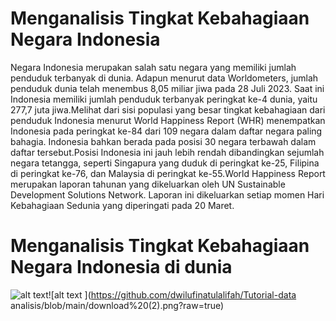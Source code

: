 # Menganalisis Tingkat Kebahagiaan Negara Indonesia
  Negara Indonesia merupakan salah satu negara yang memiliki jumlah penduduk terbanyak di dunia. Adapun menurut data Worldometers, jumlah penduduk dunia telah menembus 8,05 miliar jiwa pada 28 Juli 2023. Saat ini Indonesia memiliki jumlah penduduk terbanyak peringkat ke-4 dunia, yaitu 277,7 juta jiwa.Melihat dari sisi populasi yang besar tingkat kebahagiaan dari penduduk Indonesia menurut World Happiness Report (WHR) menempatkan Indonesia pada peringkat ke-84 dari 109 negara dalam daftar negara paling bahagia. Indonesia bahkan berada pada posisi 30 negara terbawah dalam daftar tersebut.Posisi Indonesia ini jauh lebih rendah dibandingkan sejumlah negara tetangga, seperti Singapura yang duduk di peringkat ke-25, Filipina di peringkat ke-76, dan Malaysia di peringkat ke-55.World Happiness Report merupakan laporan tahunan yang dikeluarkan oleh UN Sustainable Development Solutions Network. Laporan ini dikeluarkan setiap momen Hari Kebahagiaan Sedunia yang diperingati pada 20 Maret.
# Menganalisis Tingkat Kebahagiaan Negara Indonesia di dunia 
![alt text](?raw=true)![alt text ](https://github.com/dwilufinatulalifah/Tutorial-data analisis/blob/main/download%20(2).png?raw=true)
